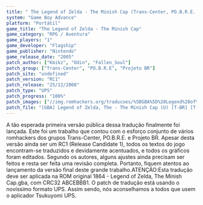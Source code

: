 ```yaml
---
title: " The Legend of Zelda - The Minish Cap (Trans-Center, PO.B.R.E. e Projeto BR)"
system: "Game Boy Advance"
platform: "Portátil"
game_title: "The Legend of Zelda - The Minish Cap"
game_category: "RPG / Aventura"
game_players: "1"
game_developer: "Flagship"
game_publisher: "Nintendo"
game_release_date: "2005"
patch_author: ["Kmikz", "Odin", "Fallen_Soul"]
patch_group: ["Trans-Center", "PO.B.R.E", "Projeto BR"]
patch_site: "undefined"
patch_version: "RC1"
patch_release: "25/12/2008"
patch_type: "UPS"
patch_progress: "100%"
patch_images: ["//img.romhackers.org/traducoes/%5BGBA%5D%20Legend%20of%20Zelda,%20The%20-%20The%20Minish%20Cap%20-%20Trans-Center%20-%201.png","//img.romhackers.org/traducoes/%5BGBA%5D%20Legend%20of%20Zelda,%20The%20-%20The%20Minish%20Cap%20-%20Trans-Center%20-%202.png","//img.romhackers.org/traducoes/%5BGBA%5D%20Legend%20of%20Zelda,%20The%20-%20The%20Minish%20Cap%20-%20Trans-Center%20-%203.png"]
patch_file: "[GBA] Legend of Zelda, The - The Minish Cap (U) [T-BR] [T-Kmikz, Odin, Fallen_Soul e grande elenco G-Trans-Center, POBRE e Projeto BR] [V-RC1 P-100% A-2008].7z"
---
```

A tão esperada primeira versão pública dessa tradução finalmente foi lançada. Este foi um trabalho que contou com o esforço conjunto de vários romhackers dos grupos Trans-Center, PO.B.R.E. e Projeto BR. Apesar desta versão ainda ser um RC1 (Release Candidate 1), todos os textos do jogo encontram-se traduzidos e devidamente acentuados, e todos os gráficos foram editados. Segundo os autores, alguns ajustes ainda precisam ser feitos e resta ser feita uma revisão completa. Portanto, fiquem atentos ao lançamento da versão final deste grande trabalho.ATENÇÃO:Esta tradução deve ser aplicada na ROM original 1864 - Legend of Zelda, The Minish Cap.gba, com CRC32 ABCEBBB1. O patch de tradução está usando o novíssimo formato UPS. Assim sendo, nós aconselhamos a todos que usem o aplicador Tsukuyomi UPS.